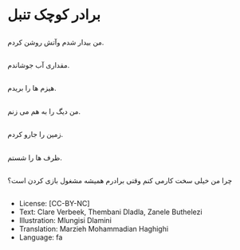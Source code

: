 # برادر کوچک تنبل

##
من بیدار شدم وآتش روشن کردم.

##
مقداری آب جوشاندم.

##
هیزم ها را بریدم.

##
من دیگ را به
هم می زنم.

##
زمین را جارو کردم.

##
ظرف ها را شستم.

##
چرا من خیلی سخت کارمی کنم وقتی برادرم همیشه مشغول بازی کردن است؟

##
* License: [CC-BY-NC]
* Text: Clare Verbeek, Thembani Dladla, Zanele Buthelezi
* Illustration: Mlungisi Dlamini
* Translation: Marzieh Mohammadian Haghighi
* Language: fa

